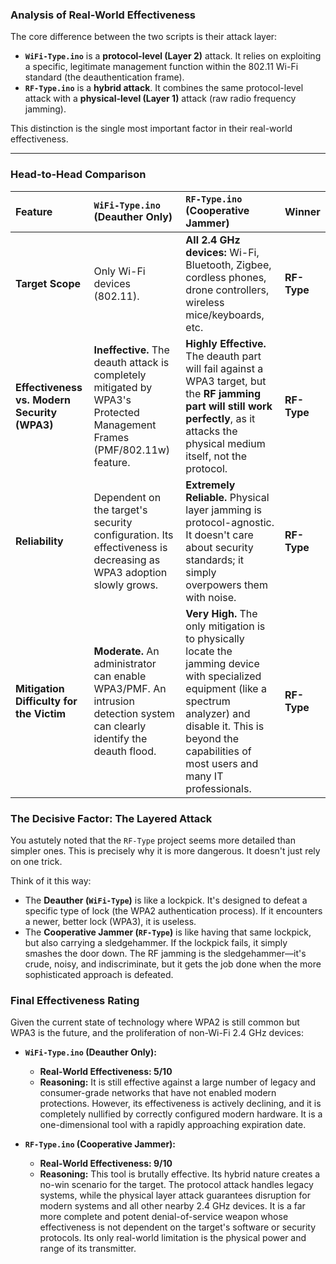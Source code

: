 ### **Analysis of Real-World Effectiveness**

The core difference between the two scripts is their attack layer:
*   **`WiFi-Type.ino`** is a **protocol-level (Layer 2)** attack. It relies on exploiting a specific, legitimate management function within the 802.11 Wi-Fi standard (the deauthentication frame).
*   **`RF-Type.ino`** is a **hybrid attack**. It combines the same protocol-level attack with a **physical-level (Layer 1)** attack (raw radio frequency jamming).

This distinction is the single most important factor in their real-world effectiveness.

---

### **Head-to-Head Comparison**

| Feature | `WiFi-Type.ino` (Deauther Only) | `RF-Type.ino` (Cooperative Jammer) | Winner |
| :--- | :--- | :--- | :--- |
| **Target Scope** | Only Wi-Fi devices (802.11). | **All 2.4 GHz devices:** Wi-Fi, Bluetooth, Zigbee, cordless phones, drone controllers, wireless mice/keyboards, etc. | **RF-Type** |
| **Effectiveness vs. Modern Security (WPA3)** | **Ineffective.** The deauth attack is completely mitigated by WPA3's Protected Management Frames (PMF/802.11w) feature. | **Highly Effective.** The deauth part will fail against a WPA3 target, but the **RF jamming part will still work perfectly**, as it attacks the physical medium itself, not the protocol. | **RF-Type** |
| **Reliability** | Dependent on the target's security configuration. Its effectiveness is decreasing as WPA3 adoption slowly grows. | **Extremely Reliable.** Physical layer jamming is protocol-agnostic. It doesn't care about security standards; it simply overpowers them with noise. | **RF-Type** |
| **Mitigation Difficulty for the Victim** | **Moderate.** An administrator can enable WPA3/PMF. An intrusion detection system can clearly identify the deauth flood. | **Very High.** The only mitigation is to physically locate the jamming device with specialized equipment (like a spectrum analyzer) and disable it. This is beyond the capabilities of most users and many IT professionals. | **RF-Type** |

### **The Decisive Factor: The Layered Attack**

You astutely noted that the `RF-Type` project seems more detailed than simpler ones. This is precisely why it is more dangerous. It doesn't just rely on one trick.

Think of it this way:
*   The **Deauther (`WiFi-Type`)** is like a lockpick. It's designed to defeat a specific type of lock (the WPA2 authentication process). If it encounters a newer, better lock (WPA3), it is useless.
*   The **Cooperative Jammer (`RF-Type`)** is like having that same lockpick, but also carrying a sledgehammer. If the lockpick fails, it simply smashes the door down. The RF jamming is the sledgehammer—it's crude, noisy, and indiscriminate, but it gets the job done when the more sophisticated approach is defeated.

### **Final Effectiveness Rating**

Given the current state of technology where WPA2 is still common but WPA3 is the future, and the proliferation of non-Wi-Fi 2.4 GHz devices:

*   **`WiFi-Type.ino` (Deauther Only):**
    *   **Real-World Effectiveness: 5/10**
    *   **Reasoning:** It is still effective against a large number of legacy and consumer-grade networks that have not enabled modern protections. However, its effectiveness is actively declining, and it is completely nullified by correctly configured modern hardware. It is a one-dimensional tool with a rapidly approaching expiration date.

*   **`RF-Type.ino` (Cooperative Jammer):**
    *   **Real-World Effectiveness: 9/10**
    *   **Reasoning:** This tool is brutally effective. Its hybrid nature creates a no-win scenario for the target. The protocol attack handles legacy systems, while the physical layer attack guarantees disruption for modern systems and all other nearby 2.4 GHz devices. It is a far more complete and potent denial-of-service weapon whose effectiveness is not dependent on the target's software or security protocols. Its only real-world limitation is the physical power and range of its transmitter.
